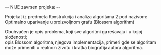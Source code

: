 -- NIJE zavrsen projekat -- 

Projekat iz predmeta Konstrukcija i analiza algoritama 2 pod nazivom: Optimalno uparivanje u proizvoljnom grafu (Blossom algorithm)

Obuhvaćen je opis problema, koji sve algoritmi ga rešavaju i u kojoj složenosti;                                                       
opis Blossom algoritma, njegova implementacija, primeri gde se algoritam može primeniti u realnom životu i kratka biografija autora algoritma.
